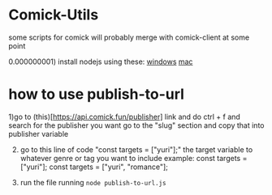 # Comick-Utils
some scripts for comick will probably merge with comick-client at some point 

0.000000001) install nodejs  using these: 
[windows](https://www.youtube.com/watch?v=06X51c6WHsQ) 
[mac](https://www.youtube.com/watch?v=l53HbzbSwxQ)

# how to use publish-to-url

1)go to (this)[https://api.comick.fun/publisher] link and do ctrl + f and search for the publisher you want go to the "slug" section
and copy that into publisher variable

2) go to this line of code "const targets = ["yuri"];" the target variable to whatever genre or tag you want to include example:
const targets = ["yuri"];
const targets = ["yuri", "romance"];

3) run the file running ``node publish-to-url.js``
